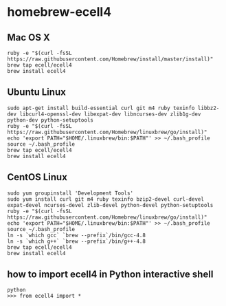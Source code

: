 homebrew-ecell4
===============

## Mac OS X

```shell
ruby -e "$(curl -fsSL https://raw.githubusercontent.com/Homebrew/install/master/install)"
brew tap ecell/ecell4
brew install ecell4
```

## Ubuntu Linux

```shell
sudo apt-get install build-essential curl git m4 ruby texinfo libbz2-dev libcurl4-openssl-dev libexpat-dev libncurses-dev zlib1g-dev python-dev python-setuptools
ruby -e "$(curl -fsSL https://raw.githubusercontent.com/Homebrew/linuxbrew/go/install)"
echo 'export PATH="$HOME/.linuxbrew/bin:$PATH"' >> ~/.bash_profile
source ~/.bash_profile
brew tap ecell/ecell4
brew install ecell4
```

## CentOS Linux

```shell
sudo yum groupinstall 'Development Tools'
sudo yum install curl git m4 ruby texinfo bzip2-devel curl-devel expat-devel ncurses-devel zlib-devel python-devel python-setuptools
ruby -e "$(curl -fsSL https://raw.githubusercontent.com/Homebrew/linuxbrew/go/install)"
echo 'export PATH="$HOME/.linuxbrew/bin:$PATH"' >> ~/.bash_profile
source ~/.bash_profile
ln -s `which gcc` `brew --prefix`/bin/gcc-4.8
ln -s `which g++` `brew --prefix`/bin/g++-4.8
brew tap ecell/ecell4
brew install ecell4
```

## how to import ecell4 in Python interactive shell

```
python
>>> from ecell4 import *
```
